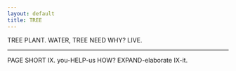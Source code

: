```yaml
---
layout: default
title: TREE
---
```


TREE PLANT.  WATER, TREE NEED WHY?  LIVE.

---

PAGE SHORT IX. you-HELP-us HOW? EXPAND-elaborate IX-it.
